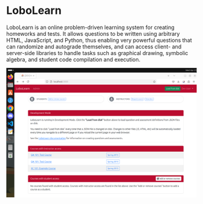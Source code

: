# LoboLearn

LoboLearn is an online problem-driven learning system for creating homeworks and tests. It allows questions to be written using arbitrary HTML, JavaScript, and Python, thus enabling very powerful questions that can randomize and autograde themselves, and can access client- and server-side libraries to handle tasks such as graphical drawing, symbolic algebra, and student code compilation and execution.

![screenshot](https://github.com/Opt-n-Est-Lab/LoboLearn/blob/main/screenshot.jpg)
